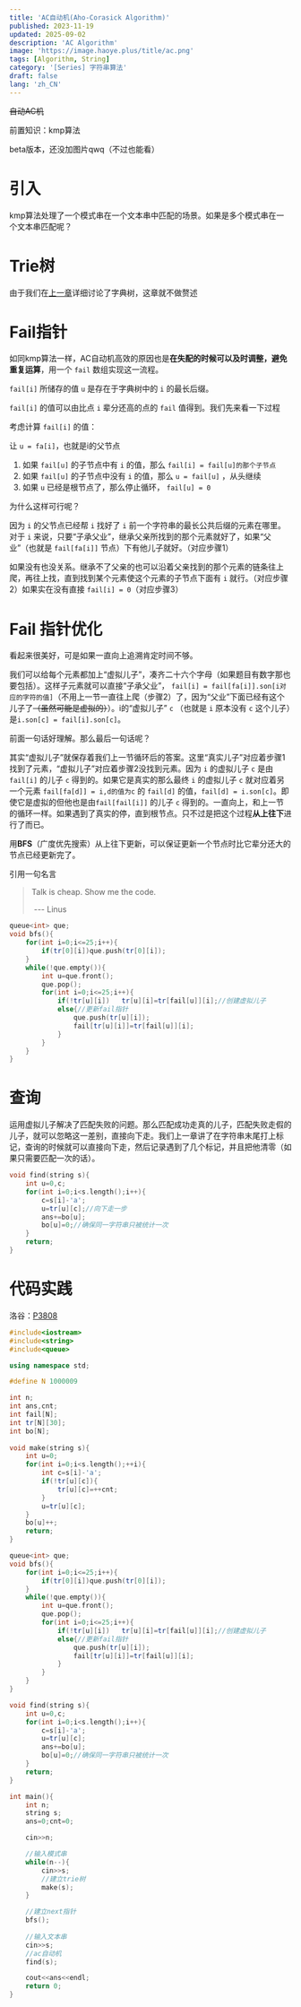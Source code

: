 ```yaml
---
title: 'AC自动机(Aho-Corasick Algorithm)'
published: 2023-11-19
updated: 2025-09-02
description: 'AC Algorithm'
image: 'https://image.haoye.plus/title/ac.png'
tags: [Algorithm, String]
category: '[Series] 字符串算法'
draft: false 
lang: 'zh_CN'
---
```


~~自动AC机~~

前置知识：kmp算法

beta版本，还没加图片qwq（不过也能看）

# 引入

kmp算法处理了一个模式串在一个文本串中匹配的场景。如果是多个模式串在一个文本串匹配呢？

# Trie树

由于我们在[上一章](https://blog.haoye.plus/post/trie)详细讨论了字典树，这章就不做赘述

# Fail指针

如同kmp算法一样，AC自动机高效的原因也是**在失配的时候可以及时调整，避免重复运算**，用一个 `fail` 数组实现这一流程。

`fail[i]` 所储存的值 `u` 是存在于字典树中的 `i` 的最长后缀。

`fail[i]` 的值可以由比点 `i` 辈分还高的点的 `fail` 值得到。我们先来看一下过程

考虑计算 `fail[i]` 的值：

让 `u = fa[i]`，也就是i的父节点

1. 如果 `fail[u]` 的子节点中有 `i` 的值，那么 `fail[i] = fail[u]的那个子节点`
2. 如果 `fail[u]` 的子节点中没有 `i` 的值，那么 `u = fail[u]` ，从头继续
3. 如果 `u` 已经是根节点了，那么停止循环， `fail[u] = 0`

为什么这样可行呢？

因为 `i` 的父节点已经帮 `i` 找好了 `i` 前一个字符串的最长公共后缀的元素在哪里。对于 `i` 来说，只要“子承父业”，继承父亲所找到的那个元素就好了，如果“父业”（也就是 `fail[fa[i]]` 节点）下有他儿子就好。（对应步骤1）

如果没有也没关系。继承不了父亲的也可以沿着父亲找到的那个元素的链条往上爬，再往上找，直到找到某个元素使这个元素的子节点下面有 `i` 就行。（对应步骤2）如果实在没有直接 `fail[i] = 0`（对应步骤3）

# Fail 指针优化

看起来很美好，可是如果一直向上追溯肯定时间不够。

我们可以给每个元素都加上“虚拟儿子”，凑齐二十六个字母（如果题目有数字那也要包括）。这样子元素就可以直接“子承父业”， `fail[i] = fail[fa[i]].son[i对应的字符的值]`（不用上一节一直往上爬（步骤2）了，因为“父业”下面已经有这个儿子了~~（虽然可能是虚拟的）~~）。i的“虚拟儿子” `c` （也就是 `i` 原本没有 `c` 这个儿子）是`i.son[c] = fail[i].son[c]`。

前面一句话好理解。那么最后一句话呢？

其实“虚拟儿子”就保存着我们上一节循环后的答案。这里“真实儿子”对应着步骤1找到了元素，“虚拟儿子”对应着步骤2没找到元素。因为 `i` 的虚拟儿子 `c` 是由  `fail[i]` 的儿子 `c` 得到的。如果它是真实的那么最终 `i` 的虚拟儿子 `c` 就对应着另一个元素 `fail[fa[d]] = i,d的值为c` 的 `fail[d]` 的值，`fail[d] = i.son[c]`。即使它是虚拟的但他也是由`fail[fail[i]]` 的儿子 `c` 得到的。一直向上，和上一节的循环一样。如果遇到了真实的停，直到根节点。只不过是把这个过程**从上往下**进行了而已。

用**BFS**（广度优先搜索）从上往下更新，可以保证更新一个节点时比它辈分还大的节点已经更新完了。

引用一句名言

> Talk is cheap. Show me the code. 
>
> ​                                               --- Linus

```c++
queue<int> que;
void bfs(){
    for(int i=0;i<=25;i++){
        if(tr[0][i])que.push(tr[0][i]);
    }
    while(!que.empty()){
        int u=que.front();
        que.pop();
        for(int i=0;i<=25;i++){
            if(!tr[u][i])   tr[u][i]=tr[fail[u]][i];//创建虚拟儿子
            else{//更新fail指针
                que.push(tr[u][i]);
                fail[tr[u][i]]=tr[fail[u]][i];
            }
        }
    }
}
```



# 查询

运用虚拟儿子解决了匹配失败的问题。那么匹配成功走真的儿子，匹配失败走假的儿子，就可以忽略这一差别，直接向下走。我们上一章讲了在字符串末尾打上标记，查询的时候就可以直接向下走，然后记录遇到了几个标记，并且把他清零（如果只需要匹配一次的话）。

```c++
void find(string s){
    int u=0,c;
    for(int i=0;i<s.length();i++){
        c=s[i]-'a';
        u=tr[u][c];//向下走一步
        ans+=bo[u];
        bo[u]=0;//确保同一字符串只被统计一次
    }
    return;
}
```



# 代码实践

洛谷：[P3808](https://www.luogu.com.cn/problem/P3808)

```c++
#include<iostream>
#include<string>
#include<queue>

using namespace std;

#define N 1000009

int n;
int ans,cnt;
int fail[N];
int tr[N][30];
int bo[N];
 
void make(string s){
    int u=0;
    for(int i=0;i<s.length();++i){
        int c=s[i]-'a';
        if(!tr[u][c]){
            tr[u][c]=++cnt;
        }
        u=tr[u][c];
    }
    bo[u]++;
    return;
}

queue<int> que;
void bfs(){
    for(int i=0;i<=25;i++){
        if(tr[0][i])que.push(tr[0][i]);
    }
    while(!que.empty()){
        int u=que.front();
        que.pop();
        for(int i=0;i<=25;i++){
            if(!tr[u][i])   tr[u][i]=tr[fail[u]][i];//创建虚拟儿子
            else{//更新fail指针
                que.push(tr[u][i]);
                fail[tr[u][i]]=tr[fail[u]][i];
            }
        }
    }
}

void find(string s){
    int u=0,c;
    for(int i=0;i<s.length();i++){
        c=s[i]-'a';
        u=tr[u][c];
        ans+=bo[u];
        bo[u]=0;//确保同一字符串只被统计一次
    }
    return;
}

int main(){
    int n;
    string s;
    ans=0;cnt=0;

    cin>>n;

    //输入模式串
    while(n--){
        cin>>s;
        //建立trie树
        make(s);
    }

    //建立next指针
    bfs();
    
    //输入文本串
    cin>>s;
    //ac自动机
    find(s);

    cout<<ans<<endl;
    return 0;
}
```

